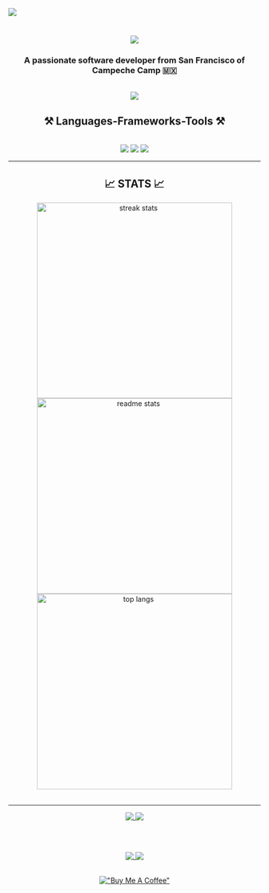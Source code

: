 [![](https://visitcount.itsvg.in/api?id=Brayan-chan&label=Profile%20Views&color=12&icon=1&pretty=false)](https://visitcount.itsvg.in)

<h1 align="center">
  <a href="https://git.io/typing-svg">
    <img src="https://readme-typing-svg.herokuapp.com/?font=Righteous&size=35&center=true&vCenter=true&width=500&height=70&duration=4000&lines=H1+There!+👋;+I'm+Brayan+Chan!;" />
  </a>
</h1>

<h3 align="center">A passionate software developer from San Francisco of Campeche Camp 🇲🇽</h3>

<br/>

<div align="center">
  <a href="mailto:al071392@uacam.mx">
    <img src="https://img.shields.io/badge/Gmail-333333?style=for-the-badge&logo=gmail&logoColor=red" target="_blank" />
  </a>
</div>



<h2 align="center">⚒️ Languages-Frameworks-Tools ⚒️</h2>
<br/>
<div align="center">
    <img src="https://skillicons.dev/icons?i=bootstrap,html,css,vscode,github,figma,git,dart,supabase" />
    <img src="https://skillicons.dev/icons?i=python,cpp,javascript,java,mysql,flutter,php,astro,firebase" />
<img src="https://skillicons.dev/icons?i=npm,bun,tailwind,nextjs,ts,react,nodejs,gcp,md" /><br>
</div>

<hr/>
<h2 align="center">📈  STATS  📈</h2>
<div align="center">

<img width=390 src="https://github-readme-streak-stats-salesp07.vercel.app/?user=Brayan-chan&count_private=true&theme=react&border_radius=10" alt="streak stats"/>

<br/>

<img width=390 src="https://github-readme-stats.vercel.app/api?username=Brayan-chan&count_private=true&show_icons=true&theme=react&rank_icon=github&border_radius=10" alt="readme stats" />

<br/>

<img width=390 align="center" src="https://github-readme-stats.vercel.app/api/top-langs/?username=Brayan-chan&hide=HTML&langs_count=8&layout=compact&theme=react&border_radius=10&size_weight=0.5&count_weight=0.5&exclude_repo=github-readme-stats" alt="top langs" />

</div>

<br/>
<hr/>

<div align="center">
  
<a href="https://github.com/Brayan-chan/MIMO-HTML">
  <img align="top" src="https://github-readme-stats.vercel.app/api/pin/?username=Brayan-chan&repo=MIMO-HTML&layout=compact&theme=react&&border_radius=10&size_weight=0.5&count_weight=0.5&show_owner=true" />
</a>

<a href="https://github.com/Brayan-chan/notefiles">
  <img align="top" src="https://github-readme-stats.vercel.app/api/pin/?username=Brayan-chan&repo=notefiles&layout=compact&theme=react&&border_radius=10&size_weight=0.5&count_weight=0.5&show_owner=true" />
</a>

<br><br>

<a href="https://github.com/Brayan-chan/InvestigacionOperaciones">
  <img align="top" src="https://github-readme-stats.vercel.app/api/pin/?username=Brayan-chan&repo=InvestigacionOperaciones&layout=compact&theme=react&&border_radius=10&size_weight=0.5&count_weight=0.5&show_owner=true" />
</a>

<a href="https://github.com/Brayan-chan/starnote">
  <img align="top" src="https://github-readme-stats.vercel.app/api/pin/?username=Brayan-chan&repo=starnote&layout=compact&theme=react&&border_radius=10&size_weight=0.5&count_weight=0.5&show_owner=true" />
</a>

</div>

<div align="center"><br>

[!["Buy Me A Coffee"](https://www.buymeacoffee.com/assets/img/custom_images/purple_img.png)](https://buymeacoffee.com/brayanchan)

</div>
